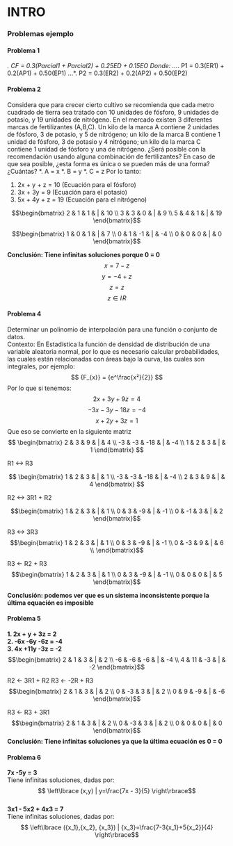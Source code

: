 # INTRO
### Problemas ejemplo
#### Problema 1
*. CF = 0.3(Parcial1 + Parcial2) + 0.25ED + 0.15EO
Donde:
...*. P1 = 0.3(ER1) + 0.2(AP1) + 0.50(EP1)
...*. P2 = 0.3(ER2) + 0.2(AP2) + 0.50(EP2)

#### Problema 2
Considera que para crecer cierto cultivo se recomienda que cada metro cuadrado de tierra sea tratado con 10 unidades de fósforo, 9 unidades de potasio, y 19 unidades de nitrógeno. En el mercado existen 3 diferentes marcas de fertilizantes (A,B,C). Un kilo de la marca A contiene 2 unidades de fósforo, 3 de potasio, y 5 de nitrógeno; un kilo de la marca B contiene 1 unidad de fósforo, 3 de potasio y 4 nitrógeno; un kilo de la marca C contiene 1 unidad de fósforo y una de nitrógeno.
¿Será posible con la recomendación usando alguna combinación de fertilizantes? En caso de que sea posible, ¿esta forma es única o se pueden más de una forma? ¿Cuántas?
*. A = x
*. B = y
*. C = z
Por lo tanto:
1. 2x + y + z = 10 (Ecuación para el fósforo)
2. 3x + 3y = 9 (Ecuación para el potasio)
3. 5x + 4y + z = 19 (Ecuación para el nitrógeno)

$$\begin{bmatrix}
2 & 1 & 1 & | & 10 \\
3 & 3 & 0 & | & 9 \\
5 & 4 & 1 & | & 19
\end{bmatrix}$$

$$\begin{bmatrix}
1 & 0 & 1 & | & 7 \\
0 & 1 & -1 & | & -4 \\
0 & 0 & 0 & | & 0
\end{bmatrix}$$

**Conclusión: Tiene infinitas soluciones porque 0 = 0**
$$ x= 7 - z $$
$$ y = -4 + z $$
$$ z = z $$
$$ z \in I\!R $$
#### Problema 4
Determinar un polinomio de interpolación para una función o conjunto de datos.  
Contexto: En Estadística la función de densidad de distribución de una variable aleatoria normal, por lo que es necesario calcular probabilidades, las cuales están relacionadas con áreas bajo la curva, las cuales son integrales, por ejemplo:
$$ {F_{x}} = {e^\frac{x²}{2}}  $$
Por lo que si tenemos:
$$ 2x + 3y + 9z =  4 $$
$$ - 3x - 3y - 18z = -4 $$
$$ x + 2y + 3z = 1 $$
Que eso se convierte en la siguiente matriz
$$ \begin{bmatrix}
2 & 3 & 9 & | & 4 \\
-3 & -3 & -18 & | & -4 \\
1 & 2 & 3 & | & 1
\end{bmatrix} $$

R1 <-> R3

$$ \begin{bmatrix}
1 & 2 & 3 & | & 1 \\
-3 & -3 & -18 & | & -4 \\
2 & 3 & 9 & | & 4
\end{bmatrix} $$

R2 <-> 3R1 + R2

$$\begin{bmatrix}
1 & 2  & 3 & | & 1 \\
0 & 3 & -9 & | & -1 \\
0 & -1 & 3 & | & 2
\end{bmatrix}$$

R3 <-> 3R3
$$\begin{bmatrix}
1 & 2 & 3 & | & 1 \\
0 & 3 & -9 & | & -1 \\
0 & -3 & 9 & | & 6 \\
\end{bmatrix}$$

R3 <- R2 + R3
$$\begin{bmatrix}
1 & 2 & 3 & | & 1 \\
0 & 3 & -9 & | & -1 \\
0 & 0 & 0 & | & 5
\end{bmatrix}$$

**Conclusión: podemos ver que es un sistema inconsistente porque la última equación es imposible**

#### Problema 5
**1. 2x + y + 3z = 2**  
**2. -6x -6y -6z = -4**  
**3. 4x +11y -3z = -2**
$$\begin{bmatrix}
2 & 1 & 3 & | & 2 \\
-6 & -6 & -6 & | & -4 \\
4 & 11 & -3 & | & -2 
\end{bmatrix}$$

R2 <- 3R1 + R2
R3 <- -2R + R3
$$\begin{bmatrix}
2 & 1 & 3 & | & 2 \\
0 & -3 & 3 & | & 2 \\
0 & 9 & -9 & | & -6
\end{bmatrix}$$

R3 <- R3 + 3R1
$$\begin{bmatrix}
2 & 1 & 3 & | & 2 \\
0 & -3 & 3 & | & 2 \\
0 & 0 & 0 & | & 0
\end{bmatrix}$$
**Conclusión: Tiene infinitas soluciones ya que la última ecuación es 0 = 0**

#### Problema 6
**7x -5y = 3**  
Tiene infinitas soluciones, dadas por:
$$ \left\lbrace (x,y) | y=\frac{7x - 3}{5} \right\rbrace$$  
**3x1 - 5x2 + 4x3 = 7**  
Tiene infinitas soluciones, dadas por:
$$ \left\lbrace ({x_1},{x_2}, {x_3}) | {x_3}=\frac{7-3{x_1}+5{x_2}}{4} \right\rbrace$$
